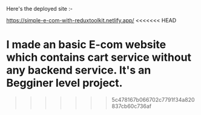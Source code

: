 Here's the deployed site :-

https://simple-e-com-with-reduxtoolkit.netlify.app/
<<<<<<< HEAD

I made an basic E-com website which contains cart service without any backend service.
It's an Begginer level project.
=======
>>>>>>> 5c478167b066702c7791f34a820837cb60c736af
